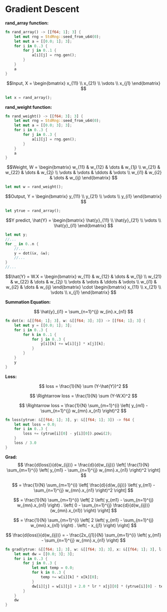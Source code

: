 # Gradient Descent

**rand_array function:**

```rust
fn rand_array() -> [[f64; 1]; 3] {
    let mut rng = StdRng::seed_from_u64(0);
    let mut a = [[0.0; 1]; 3];
    for i in 0..3 {
        for j in 0..1 {
            a[i][j] = rng.gen();
        }
    }
    a
}
```

$$Input, X = 
\begin{bmatrix}
x_{11} \\
x_{21} \\
\vdots \\
x_{j1}
\end{bmatrix}
$$

```rust
let x = rand_array();
```

**rand_weight function:**

```rust
fn rand_weight() -> [[f64; 3]; 3] {
    let mut rng = StdRng::seed_from_u64(0);
    let mut a = [[0.0; 3]; 3];
    for i in 0..3 {
        for j in 0..3 {
            a[i][j] = rng.gen();
        }
    }
    a
}
```

$$Weight, W = 
\begin{bmatrix}
w_{11} & w_{12} & \dots & w_{1j} \\
w_{21} & w_{22} & \dots & w_{2j} \\
\vdots & \vdots & \ddots & \vdots \\
w_{i1} & w_{i2} & \dots & w_{ij}
\end{bmatrix}
$$

```rust
let mut w = rand_weight();
```

$$Output, Y = 
\begin{bmatrix}
y_{11} \\
y_{21} \\
\vdots \\
y_{i1}
\end{bmatrix}
$$

```rust
let ytrue = rand_array();
```

$$Y predict, \hat{Y} = 
\begin{bmatrix}
\hat{y}_{11} \\
\hat{y}_{21} \\
\vdots \\
\hat{y}_{i1}
\end{bmatrix}
$$

```rust
let mut y;
//...
for _ in 0..n {
    //...
    y = dot(&x, &w);
    //...
}
//...
```

$$\hat{Y} = 
W.X = 
\begin{bmatrix}
w_{11} & w_{12} & \dots & w_{1j} \\
w_{21} & w_{22} & \dots & w_{2j} \\
\vdots & \vdots & \ddots & \vdots \\
w_{i1} & w_{i2} & \dots & w_{ij}
\end{bmatrix} \cdot
\begin{bmatrix}
x_{11} \\
x_{21} \\
\vdots \\
x_{j1}
\end{bmatrix}
$$

**Summation Equation:**

$$
\hat{y}_{i1} = \sum_{n=1}^{j} w_{in}.x_{n1}
$$

```rust
fn dot(x: &[[f64; 1]; 3], w: &[[f64; 3]; 3]) -> [[f64; 1]; 3] {
    let mut y = [[0.0; 1]; 3];
    for i in 0..3 {
        for k in 0..1 {
            for j in 0..3 {
                y[i][k] += w[i][j] * x[j][k];
            }
        }
    }
    y
}
```

**Loss:**

$$
loss = \frac{1}{N} \sum (Y-\hat{Y})^2
$$

$$
\Rightarrow loss = \frac{1}{N} \sum (Y-W.X)^2
$$

$$
\Rightarrow loss = \frac{1}{N} \sum_{m=1}^{i} \left( y_{m1} - \sum_{n=1}^{j} w_{mn}.x_{n1} \right)^2
$$

```rust
fn loss(ytrue: &[[f64; 1]; 3], y: &[[f64; 1]; 3]) -> f64 {
    let mut loss = 0.0;
    for i in 0..3 {
        loss += (ytrue[i][0] - y[i][0]).powi(2);
    }
    loss / 3.0
}
```

**Grad:**
$$
\frac{d(loss)}{d(w_{ij})} = \frac{d}{d(w_{ij})} \left[ \frac{1}{N} \sum_{m=1}^{i} \left( y_{m1} - \sum_{n=1}^{j} w_{mn}.x_{n1} \right)^2 \right]
$$

$$
= \frac{1}{N} \sum_{m=1}^{i} \left[  \frac{d}{d(w_{ij})} \left( y_{m1} - \sum_{n=1}^{j} w_{mn}.x_{n1} \right)^2 \right]
$$

$$
= \frac{1}{N} \sum_{m=1}^{i} \left[ 2 \left( y_{m1} - \sum_{n=1}^{j} w_{mn}.x_{n1} \right) . \left( 0 - \sum_{n=1}^{j} \frac{d}{d(w_{ij})} (w_{mn}.x_{n1}) \right) \right]
$$

$$
= \frac{1}{N} \sum_{m=1}^{i} \left[ 2 \left( y_{m1} - \sum_{n=1}^{j} w_{mn}.x_{n1} \right) . \left( - x_{j1} \right) \right]
$$

$$
\frac{d(loss)}{d(w_{ij})}
= - \frac{2x_{j1}}{N} \sum_{m=1}^{i} \left( y_{m1} - \sum_{n=1}^{j} w_{mn}.x_{n1} \right)
$$

```rust
fn grad(ytrue: &[[f64; 1]; 3], w: &[[f64; 3]; 3], x: &[[f64; 1]; 3], lr: f64) -> [[f64; 3]; 3] {
    let mut dw = [[0.0; 3]; 3];
    for i in 0..3 {
        for j in 0..3 {
            let mut temp = 0.0;
            for k in 0..3 {
                temp += w[i][k] * x[k][0];
            }
            dw[i][j] = w[i][j] + 2.0 * lr * x[j][0] * (ytrue[i][0] - temp);
        }
    }
    dw
}
```